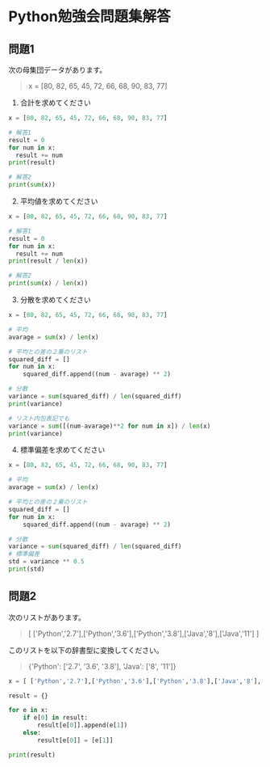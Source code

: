 # Python勉強会問題集解答

## 問題1

次の⺟集団データがあります。

> x = [80, 82, 65, 45, 72, 66, 68, 90, 83, 77]

1. 合計を求めてください

```python
x = [80, 82, 65, 45, 72, 66, 68, 90, 83, 77]

# 解答1
result = 0
for num in x:
  result += num
print(result)

# 解答2
print(sum(x))
```

2. 平均値を求めてください

```python
x = [80, 82, 65, 45, 72, 66, 68, 90, 83, 77] 

# 解答1
result = 0
for num in x:
  result += num
print(result / len(x))

# 解答2
print(sum(x) / len(x))
```

3. 分散を求めてください

```python
x = [80, 82, 65, 45, 72, 66, 68, 90, 83, 77] 

# 平均
avarage = sum(x) / len(x)

# 平均との差の２乗のリスト
squared_diff = []
for num in x:
    squared_diff.append((num - avarage) ** 2)

# 分散
variance = sum(squared_diff) / len(squared_diff)
print(variance)

# リスト内包表記でも
variance = sum([(num-avarage)**2 for num in x]) / len(x)
print(variance)
```

4. 標準偏差を求めてください

```python
x = [80, 82, 65, 45, 72, 66, 68, 90, 83, 77] 

# 平均
avarage = sum(x) / len(x)

# 平均との差の２乗のリスト
squared_diff = []
for num in x:
    squared_diff.append((num - avarage) ** 2)

# 分散
variance = sum(squared_diff) / len(squared_diff)
# 標準偏差
std = variance ** 0.5
print(std)
```

## 問題2 

次のリストがあります。

 > [ ['Python','2.7'],['Python','3.6'],['Python','3.8'],['Java','8'],['Java','11'] ] 

このリストを以下の辞書型に変換してください。

>  {'Python': ['2.7', '3.6', '3.8'], 'Java': ['8', '11']}

```python
x = [ ['Python','2.7'],['Python','3.6'],['Python','3.8'],['Java','8'],['Java','11'] ]

result = {}

for e in x:
    if e[0] in result:
        result[e[0]].append(e[1])
    else:
        result[e[0]] = [e[1]]

print(result)
```